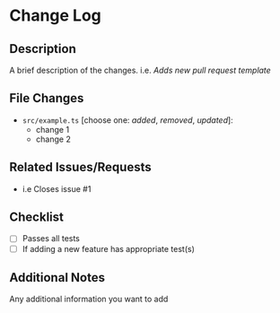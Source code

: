 # Change Log

## Description

A brief description of the changes. i.e. _Adds new pull request template_

## File Changes

-   `src/example.ts` [choose one: _added_, _removed_, _updated_]:
    -   change 1
    -   change 2

## Related Issues/Requests

-   i.e Closes issue #1

## Checklist

-   [ ] Passes all tests
-   [ ] If adding a new feature has appropriate test(s)

## Additional Notes

Any additional information you want to add
